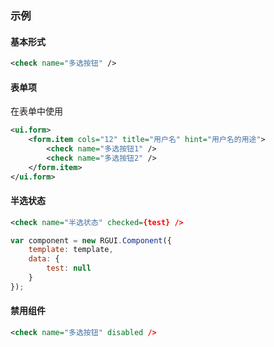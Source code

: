 ### 示例
#### 基本形式

<div class="m-example"></div>

```xml
<check name="多选按钮" />
```

#### 表单项

在表单中使用

<div class="m-example"></div>

```xml
<ui.form>
    <form.item cols="12" title="用户名" hint="用户名的用途">
        <check name="多选按钮1" />
        <check name="多选按钮2" />
    </form.item>
</ui.form>
```

#### 半选状态

<div class="m-example"></div>

```xml
<check name="半选状态" checked={test} />
```

```javascript
var component = new RGUI.Component({
    template: template,
    data: {
        test: null
    }
});
```

#### 禁用组件

<div class="m-example"></div>

```xml
<check name="多选按钮" disabled />
```
